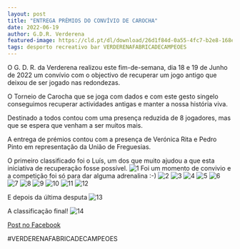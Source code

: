 ```yaml
---
layout: post
title: "ENTREGA PRÉMIOS DO CONVÍVIO DE CAROCHA"
date: 2022-06-19
author: G.D.R. Verderena
featured-image: https://cld.pt/dl/download/26d1f84d-0a55-4fc7-b2e8-168e0838e31d/IMG_2032.jpg
tags: desporto recreativo bar VERDERENAFABRICADECAMPEOES
---
```


O G. D. R. da Verderena realizou este fim-de-semana, dia 18 e 19 de Junho de 2022 um convívio com o objectivo de recuperar um jogo antigo que deixou de ser jogado nas redondezas.

O Torneio de Carocha que se joga com dados e com este gesto singelo conseguimos recuperar actividades antigas e manter a nossa história viva.

Destinado a todos contou com uma presença reduzida de 8 jogadores, mas que se espera que venham a ser muitos mais.

A entrega de prémios contou com a presença de Verónica Rita e Pedro Pinto em representação da União de Freguesias.
 
O primeiro classificado foi o Luís, um dos que muito ajudou a que esta iniciativa de recuperação fosse possível.
![1](https://cld.pt/dl/download/8caba1ea-5bd2-44c9-be35-b61d7be2fb4b/IMG_2031.jpg)
Foi um momento de convivio e a competição foi só para dar alguma adrenalina :-)
![2](https://cld.pt/dl/download/6af74f79-7820-407b-975d-763b3aa5da19/IMG_2026.jpg)
![3](https://cld.pt/dl/download/421b0721-03da-4e20-b1ae-116401b9f6c4/IMG_2025.jpg)
![4](https://cld.pt/dl/download/a9ea5bc6-4c35-480d-9ec6-a766d1fc3bc4/IMG_2019.jpg)
![5](https://cld.pt/dl/download/b0c7d7f6-fe14-4052-864f-739cdfee58f2/IMG_2017.jpg)
![6](https://cld.pt/dl/download/426a5b05-7076-4c09-9f63-9161eded1166/IMG_2011.jpg)
![7](https://cld.pt/dl/download/0a88a82d-30f9-4df7-8fcd-006e9b4da1f8/IMG_1973.jpg)
![8](https://cld.pt/dl/download/809dbda9-8c89-4c28-932e-805626eda608/IMG_1991.jpg)
![9](https://cld.pt/dl/download/cb8b2f5a-f016-4168-b96a-7070233c78df/IMG_2001.jpg)
![10](https://cld.pt/dl/download/50956ad2-a5d0-489b-a148-40c67dce4892/IMG_2008.jpg)
![11](https://cld.pt/dl/download/9b0fdd65-20f9-48aa-9ea9-88ca2de313ae/WhatsApp%20Image%202022-06-19%20at%2019.15.49.jpeg)
![12](https://cld.pt/dl/download/89de5c30-1d55-474d-ac4c-a07819d9291f/WhatsApp%20Image%202022-06-19%20at%2019.15.36.jpeg)

E depois da última desputa
![13](https://cld.pt/dl/download/cc5676d2-177a-4e39-9271-a0866666189a/carochas.png)

A classificação final!
![14](https://cld.pt/dl/download/0d10d32e-a952-4b97-a0eb-8c5bbd981155/classificacao_Carocha_2022.jpg)

[Post no Facebook](https://www.facebook.com/356445604388109/posts/pfbid098CyErk93BD9n4fvAuvcKpQ8eDSZefAH2sdVMfoQLFuNE8c6D4XrmrjW7r2EM8H3l/)

#VERDERENAFABRICADECAMPEOES
